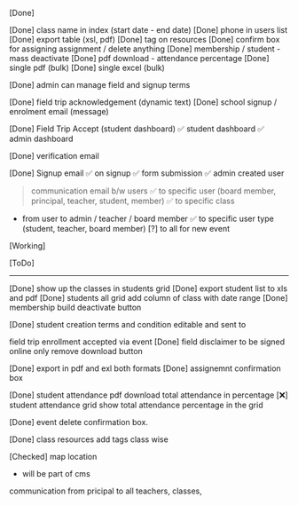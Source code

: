 [Done]

[Done] class name in index (start date - end date)
[Done] phone in users list
[Done] export table (xsl, pdf)
[Done] tag on resources
[Done] confirm box for assigning assignment / delete anything
[Done] membership / student - mass deactivate
[Done] pdf download - attendance percentage
[Done] single pdf (bulk)
[Done] single excel (bulk)

[Done] admin can manage field and signup terms

[Done] field trip acknowledgement (dynamic text)
[Done] school signup / enrolment email (message)

[Done] Field Trip Accept (student dashboard)
✅ student dashboard
✅ admin dashboard

[Done] verification email

[Done] Signup email
✅ on signup
✅ form submission
✅ admin created user

> communication email b/w users
✅ to specific user (board member, principal, teacher, student, member)
✅ to specific class
- from user to admin / teacher / board member
✅ to specific user type (student, teacher, board member)
[?] to all for new event

[Working]

[ToDo]

--------

[Done] show up the classes in students grid 
[Done] export student list to xls and pdf 
[Done] students all grid add column of class with date range
[Done] membership build deactivate button 

[Done] student creation terms and condition editable and sent to 

field trip enrollment accepted via event 
[Done] field disclaimer to be signed online only remove download button

[Done] export in pdf and exl both formats
[Done] assignemnt confirmation box 

[Done] student attendance pdf download total attendance in percentage
[❌] student attendance grid show total attendance percentage in the grid 

[Done] event delete confirmation box.

[Done] class resources add tags class wise

[Checked] map location
- will be part of cms

communication from pricipal to all teachers, classes,